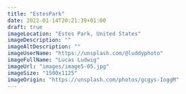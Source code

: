 ```yaml
---
title: "EstesPark"
date: 2022-01-14T20:21:39+01:00
draft: true
imageLocation: "Estes Park, United States"
imageDescription: ""
imageAltDescription: ""
imageUserName: "https://unsplash.com/@luddyphoto"
imageFullName: "Lucas Ludwig"
imageUrl: "images/image5-05.jpg"
imageSize: "1500x1125"
imageOrigin: "https://unsplash.com/photos/gcgys-IoggM"
---
```

